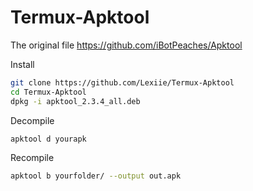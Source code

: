 # Termux-Apktool

The original file 
https://github.com/iBotPeaches/Apktool


Install 

```bash
git clone https://github.com/Lexiie/Termux-Apktool
cd Termux-Apktool
dpkg -i apktool_2.3.4_all.deb
```

Decompile

```bash
apktool d yourapk 
```

Recompile 

```bash
apktool b yourfolder/ --output out.apk
```

